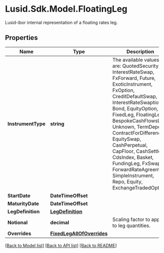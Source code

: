 # Lusid.Sdk.Model.FloatingLeg
Lusid-ibor internal representation of a floating rates leg.

## Properties

Name | Type | Description | Notes
------------ | ------------- | ------------- | -------------
**InstrumentType** | **string** | The available values are: QuotedSecurity, InterestRateSwap, FxForward, Future, ExoticInstrument, FxOption, CreditDefaultSwap, InterestRateSwaption, Bond, EquityOption, FixedLeg, FloatingLeg, BespokeCashFlowsLeg, Unknown, TermDeposit, ContractForDifference, EquitySwap, CashPerpetual, CapFloor, CashSettled, CdsIndex, Basket, FundingLeg, FxSwap, ForwardRateAgreement, SimpleInstrument, Repo, Equity, ExchangeTradedOption | 
**StartDate** | **DateTimeOffset** |  | 
**MaturityDate** | **DateTimeOffset** |  | 
**LegDefinition** | [**LegDefinition**](LegDefinition.md) |  | 
**Notional** | **decimal** | Scaling factor to apply to leg quantities. | 
**Overrides** | [**FixedLegAllOfOverrides**](FixedLegAllOfOverrides.md) |  | [optional] 

[[Back to Model list]](../README.md#documentation-for-models) [[Back to API list]](../README.md#documentation-for-api-endpoints) [[Back to README]](../README.md)

